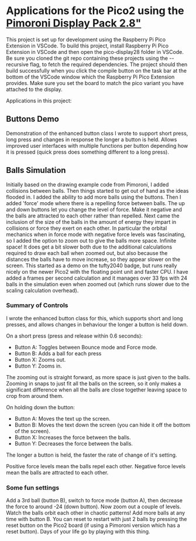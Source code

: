 # Applications for the Pico2 using the [Pimoroni Display Pack 2.8"](https://shop.pimoroni.com/products/pico-display-pack-2-8)

This project is set up for development using the Raspberry Pi Pico Extension in VSCode. To build this project, install Raspberry Pi Pico Extension in VSCode and then open the pico-display28 folder in VSCode. Be sure you cloned the git repo containing these projects using the --recursive flag, to fetch the required dependencies. The project should then build successfully when you click the compile button on the task bar at the bottom of the VSCode window which the Raspberry Pi Pico Extension provides. Make sure you set the board to match the pico variant you have attached to the display.

Applications in this project:

## Buttons Demo

Demonstration of the enhanced button class I wrote to support short press, long press and changes in response the longer a button is held. Allows improved user interfaces with multiple functions per button depending how it is pressed (quick press does something different to a long press).

## Balls Simulation

Initially based on the drawing example code from Pimoroni, I added collisions between balls. Then things started to get out of hand as the ideas flooded in. I added the ability to add more balls using the buttons. Then I added 'force' mode where there is a repelling force between balls. The up and down buttons let you change the level of force. Make it negative and the balls are attracted to each other rather than repelled. Next came the inclusion of the size of the balls in the amount of energy they impart in collisions or force they exert on each other. In particular the orbital mechanics when in force mode with negative force levels was fascinating, so I added the option to zoom out to give the balls more space. Infinite space! It does get a bit slower both due to the additional calculations required to draw each ball when zoomed out, but also because the distances the balls have to move increase, so they appear slower on the screen. This started as a demo on the tufty2040 badge, but runs really nicely on the newer Pico2 with the floating point unit and faster CPU. I have added a frames per second calculation and it manages over 33 fps with 24 balls in the simulation even when zoomed out (which runs slower due to the scaling calculation overhead).

### Summary of Controls

I wrote the enhanced button class for this, which supports short and long presses, and allows changes in behaviour the longer a button is held down.

On a short press (press and release within 0.6 seconds):

- Button A: Toggles between Bounce mode and Force mode.
- Button B: Adds a ball for each press
- Button X: Zooms out.
- Button Y: Zooms in.

The zooming out is straight forward, as more space is just given to the balls. Zooming in snaps to just fit all the balls on the screen, so it only makes a significant difference when all the balls are close together leaving space to crop from around them.

On holding down the button:

- Button A: Moves the text up the screen.
- Button B: Moves the text down the screen (you can hide it off the bottom of the screen).
- Button X: Increases the force between the balls.
- Button Y: Decreases the force between the balls.

The longer a button is held, the faster the rate of change of it's setting.

Positive force levels mean the balls repel each other. Negative force levels mean the balls are attracted to each other.

### Some fun settings

Add a 3rd ball (button B), switch to force mode (button A), then decrease the force to around -24 (down button). Now zoom out a couple of levels. Watch the balls orbit each other in chaotic patterns! Add more balls at any time with button B. You can reset to restart with just 2 balls by pressing the reset button on the Pico2 board (if using a Pimoroni version which has a reset button). Days of your life go by playing with this thing.
